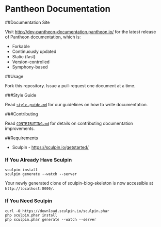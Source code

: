 Pantheon Documentation
======================

##Documentation Site

Visit http://dev-pantheon-documentation.pantheon.io/ for the latest release of Pantheon documentation, which is:

- Forkable
- Continuously updated
- Static (fast)
- Version-controlled
- Symphony-based

##Usage

Fork this repository. Issue a pull-request one document at a time.

###Style Guide

Read [`style-guide.md`](style-guide.md) for our guidelines on how to write documentation.

###Contributing

Read [`CONTRIBUTING.md`](CONTRIBUTING.md) for details on contributing documentation improvements.

##Requirements

- Sculpin - https://sculpin.io/getstarted/

### If You Already Have Sculpin

    sculpin install
    sculpin generate --watch --server

Your newly generated clone of sculpin-blog-skeleton is now
accessible at `http://localhost:8000/`.

### If You Need Sculpin

    curl -O https://download.sculpin.io/sculpin.phar
    php sculpin.phar install
    php sculpin.phar generate --watch --server
